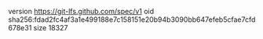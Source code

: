version https://git-lfs.github.com/spec/v1
oid sha256:fdad2fc4af3a1e499188e7c158151e20b94b3090bb647efeb5cfae7cfd678e31
size 18327
